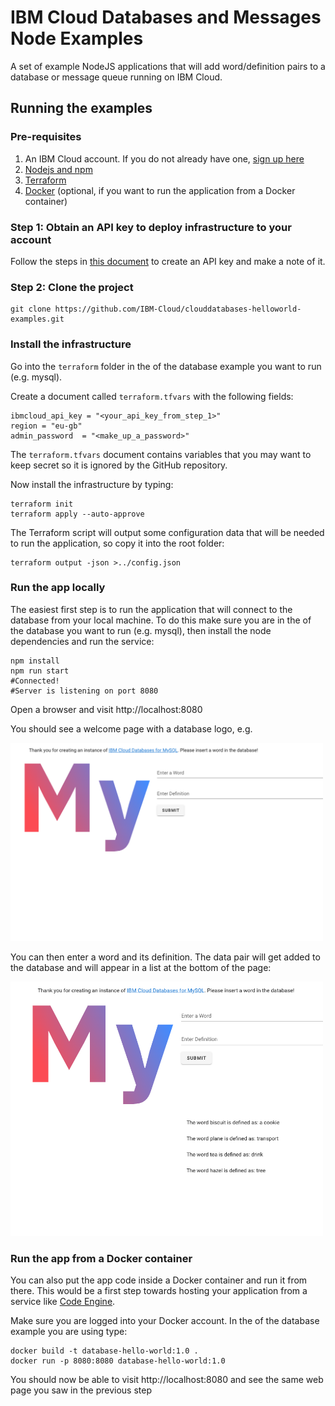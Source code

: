 # IBM Cloud Databases and Messages Node Examples

A set of example NodeJS applications that will add word/definition pairs to a database or message queue running on IBM Cloud.

## Running the examples

### Pre-requisites

1. An IBM Cloud account. If you do not already have one, [sign up here](https://cloud.ibm.com/registration)
2. [Nodejs and npm](https://docs.npmjs.com/downloading-and-installing-node-js-and-npm)
3. [Terraform](https://www.terraform.io/downloads.html)
4. [Docker](https://docs.docker.com/get-docker/) (optional, if you want to run the application from a Docker container)


### Step 1: Obtain an API key to deploy infrastructure to your account

Follow the steps in [this document](https://cloud.ibm.com/docs/account?topic=account-userapikey&interface=ui#create_user_key) to create an API key and make a note of it.

### Step 2: Clone the project 
```
git clone https://github.com/IBM-Cloud/clouddatabases-helloworld-examples.git
```

### Install the infrastructure

Go into the `terraform` folder in the <directory> of the database example you want to run (e.g. mysql).

Create a document called `terraform.tfvars` with the following fields: 
```
ibmcloud_api_key = "<your_api_key_from_step_1>"
region = "eu-gb"
admin_password  = "<make_up_a_password>"
```

The `terraform.tfvars` document contains variables that you may want to keep secret so it is ignored by the GitHub repository.

Now install the infrastructure by typing:

```
terraform init 
terraform apply --auto-approve
```

The Terraform script will output some configuration data that will be needed to run the application, so copy it into the root folder:

```
terraform output -json >../config.json
```

### Run the app locally

The easiest first step is to run the application that will connect to the database from your local machine. To do this make sure you are in the <folder> of the database you want to run (e.g. mysql), then install the node dependencies and run the service:

```
npm install
npm run start
#Connected!
#Server is listening on port 8080
```

Open a browser and visit http://localhost:8080

You should see a welcome page with a database logo, e.g. 

<img src="assets/image.png" alt="homepage" width="500"/>

You can then enter a word and its definition. The data pair will get added to the database and will appear in a list at the bottom of the page:

<img src="assets/list.png" alt="list" width="500"/>

### Run the app from a Docker container

You can also put the app code inside a Docker container and run it from there. This would be a first step towards hosting your application from a service like [Code Engine]().

Make sure you are logged into your Docker account. In the <directory> of the database example you are using type:

```
docker build -t database-hello-world:1.0 . 
docker run -p 8080:8080 database-hello-world:1.0
```

You should now be able to visit  http://localhost:8080 and see the same web page you saw in the previous step